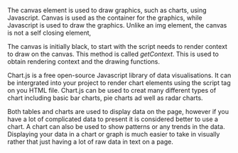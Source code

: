 The canvas element is used to draw graphics, such as charts, using Javascript. Canvas is used as the container for the graphics, while Javascript is used to draw the graphics. Unlike an img element, the canvas is not a self closing element,

The canvas is initially black, to start with the script needs to render context to draw on the canvas. This method is called _getContext_. This is used to obtain rendering context and the drawing functions.

Chart.js is a free open-source Javascript library of data visualisations. It can be intergrated into your project to render chart elements using the script tag on you HTML file. Chart.js can be used to creat many different types of chart including basic bar charts, pie charts ad well as radar charts.

Both tables and charts are used to display data on the page, however if you have a lot of complicated data to present it is considered better to use a chart. A chart can also be used to show patterns or any trends in the data. Displaying your data in a chart or graph is much easier to take in visually rather that just having a lot of raw data in text on a page.
